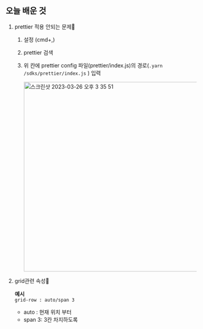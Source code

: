 ## 오늘 배운 것 
1. prettier 적용 안되는 문제💄  
    1. 설정 (cmd+,)
    2. prettier 검색 
    3. 위 칸에 prettier config 파일(prettier/index.js)의 경로(`.yarn /sdks/prettier/index.js` ) 입력
    
        <img width="500" alt="스크린샷 2023-03-26 오후 3 35 51" src="https://user-images.githubusercontent.com/77582221/227760645-5f09a045-47d9-451f-a76c-18dd84c88caa.png">

      

2. grid관련 속성📱   

    **예시**  
    `grid-row : auto/span 3`

    - auto : 현재 위치 부터
    - span 3: 3칸 차지하도록
